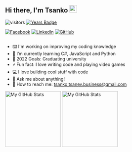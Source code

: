 ## Hi there, I'm Tsanko <img src="https://media.giphy.com/media/hvRJCLFzcasrR4ia7z/giphy.gif" width="24px" height="24px">

![visitors](https://visitor-badge.glitch.me/badge?page_id=tsankotsanev)
[![Years Badge](https://badges.pufler.dev/years/tsankotsanev)](https://badges.pufler.dev)

[![Facebook](https://img.shields.io/badge/-Facebook-00B2FF?style=flat-square&logo=Facebook&logoColor=white)](https://www.facebook.com/profile.php?id=1462063293)
[![LinkedIn](https://img.shields.io/badge/-LinkedIn-0e76a8?style=flat-square&logo=Linkedin&logoColor=white)](https://www.linkedin.com/in/tsankotsanev/) 
[![GitHub](https://img.shields.io/badge/-Github-000000?style=flat-square&logo=Github&logoColor=white)](https://github.com/tsankotsanev)

##

- ⌨️ I'm working on improving my coding knowledge
- 🌱 I’m currently learning C#, JavaScript and Python
- 🥅 2022 Goals: Graduating university
- ⚡ Fun fact: I love writing code and playing video games
- 💻 I love building cool stuff with code
- 💬 Ask me about anything!
- 📮 How to reach me: tsanko.tsanev.business@gmail.com

<p>
  <img height="180em" alt="My GitHub Stats" src="https://github-readme-stats.vercel.app/api?username=tsankotsanev&show_icons=true&bg_color=00000000&hide_border=true&text_color=3498db&&count_private=true&include_all_commits=true" />

  <img height="180em" alt="My GitHub Stats" src="https://github-readme-stats.vercel.app/api/top-langs/?username=tsankotsanev&langs_count=8&layout=compact&hide_border=true&bg_color=00000000&text_color=3498db&&count_private=true&include_all_commits=true" />
</p>

